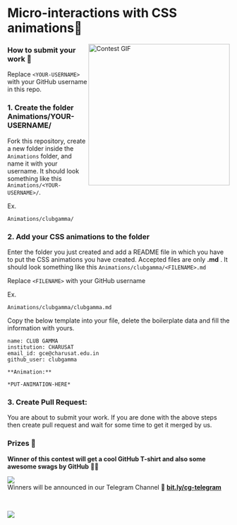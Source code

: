 # Micro-interactions with CSS animations💖
<img align="right" alt="Contest GIF" height=320 width=320 src="https://mir-s3-cdn-cf.behance.net/project_modules/disp/449d4a32693639.568f9cb659dd3.gif" />

### How to submit your work 📝

Replace `<YOUR-USERNAME>` with your GitHub username in this repo.

### 1. Create the folder Animations/YOUR-USERNAME/ 
Fork this repository, create a new folder inside the `Animations` folder, and name it with your username. It should look something like this `Animations/<YOUR-USERNAME>/`. 

Ex.
```
Animations/clubgamma/
```

### 2. Add your CSS animations to the folder
Enter the folder you just created and add a README file in which you have to put the CSS animations you have created. Accepted files are only **.md** . It should look something like this `Animations/clubgamma/<FILENAME>.md`

Replace `<FILENAME>` with your GitHub username

Ex.
```
Animations/clubgamma/clubgamma.md
```

Copy the below template into your file, delete the boilerplate data and fill the information with yours.
```
name: CLUB GAMMA
institution: CHARUSAT 
email_id: gce@charusat.edu.in
github_user: clubgamma

**Animation:** 

*PUT-ANIMATION-HERE*
```

### 3. Create Pull Request:

You are about to submit your work. If you are done with the above steps then create pull request and wait for some time to get it merged by us. 

### Prizes 🎁
  
**Winner of this contest will get a cool GitHub T-shirt and also some awesome swags by GitHub** 🥳🥳


[![](https://img.shields.io/badge/Telegram-Join-%232CA5E0.svg?&style=flat&logo=telegram&logoColor=white)](http://bit.ly/cg-telegram) <br>
Winners will be announced in our Telegram Channel :loudspeaker:  [**bit.ly/cg-telegram**](http://bit.ly/cg-telegram) <br>

<br>

[![](https://img.shields.io/badge/Query-Ask_Us_Anything-yellow)](mailto:gce@charusat.edu.in?subject=Query%20regarding%20Special%20Repo%20Contest) <br>
